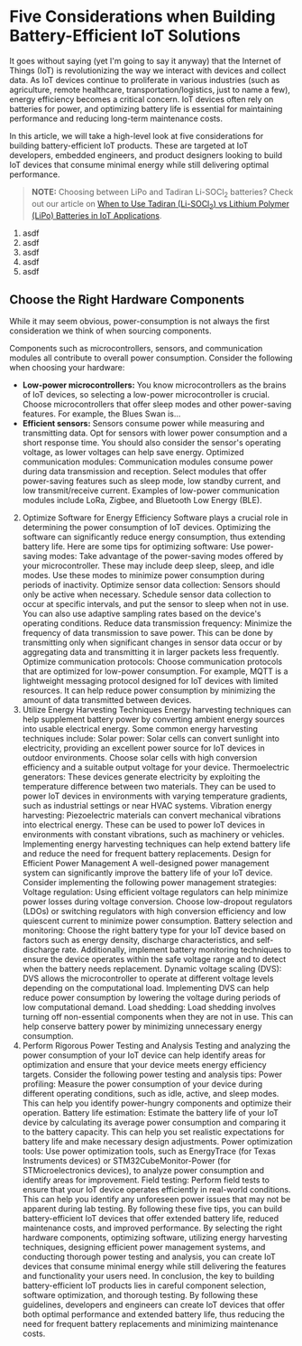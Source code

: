 # Five Considerations when Building Battery-Efficient IoT Solutions

It goes without saying (yet I'm going to say it anyway) that the Internet of Things (IoT) is revolutionizing the way we interact with devices and collect data. As IoT devices continue to proliferate in various industries (such as agriculture, remote healthcare, transportation/logistics, just to name a few), energy efficiency becomes a critical concern. IoT devices often rely on batteries for power, and optimizing battery life is essential for maintaining performance and reducing long-term maintenance costs.

In this article, we will take a high-level look at five considerations for building battery-efficient IoT products. These are targeted at IoT developers, embedded engineers, and product designers looking to build IoT devices that consume minimal energy while still delivering optimal performance.

> **NOTE:** Choosing between LiPo and Tadiran Li-SOCl<sub>2</sub> batteries? Check out our article on [When to Use Tadiran (Li-SOCl<sub>2</sub>) vs Lithium Polymer (LiPo) Batteries in IoT Applications]().

1. asdf
2. asdf
3. asdf
4. asdf
5. asdf

## Choose the Right Hardware Components

While it may seem obvious, power-consumption is not always the first consideration we think of when sourcing components.

Components such as microcontrollers, sensors, and communication modules all contribute to overall power consumption. Consider the following when choosing your hardware:

- **Low-power microcontrollers:** You know microcontrollers as the brains of IoT devices, so selecting a low-power microcontroller is crucial. Choose microcontrollers that offer sleep modes and other power-saving features. For example, the Blues Swan is...
- **Efficient sensors:** Sensors consume power while measuring and transmitting data. Opt for sensors with lower power consumption and a short response time. You should also consider the sensor's operating voltage, as lower voltages can help save energy.
Optimized communication modules: Communication modules consume power during data transmission and reception. Select modules that offer power-saving features such as sleep mode, low standby current, and low transmit/receive current. Examples of low-power communication modules include LoRa, Zigbee, and Bluetooth Low Energy (BLE).
2. Optimize Software for Energy Efficiency
Software plays a crucial role in determining the power consumption of IoT devices. Optimizing the software can significantly reduce energy consumption, thus extending battery life. Here are some tips for optimizing software:
Use power-saving modes: Take advantage of the power-saving modes offered by your microcontroller. These may include deep sleep, sleep, and idle modes. Use these modes to minimize power consumption during periods of inactivity.
Optimize sensor data collection: Sensors should only be active when necessary. Schedule sensor data collection to occur at specific intervals, and put the sensor to sleep when not in use. You can also use adaptive sampling rates based on the device's operating conditions.
Reduce data transmission frequency: Minimize the frequency of data transmission to save power. This can be done by transmitting only when significant changes in sensor data occur or by aggregating data and transmitting it in larger packets less frequently.
Optimize communication protocols: Choose communication protocols that are optimized for low-power consumption. For example, MQTT is a lightweight messaging protocol designed for IoT devices with limited resources. It can help reduce power consumption by minimizing the amount of data transmitted between devices.
3. Utilize Energy Harvesting Techniques
Energy harvesting techniques can help supplement battery power by converting ambient energy sources into usable electrical energy. Some common energy harvesting techniques include:
Solar power: Solar cells can convert sunlight into electricity, providing an excellent power source for IoT devices in outdoor environments. Choose solar cells with high conversion efficiency and a suitable output voltage for your device.
Thermoelectric generators: These devices generate electricity by exploiting the temperature difference between two materials. They can be used to power IoT devices in environments with varying temperature gradients, such as industrial settings or near HVAC systems.
Vibration energy harvesting: Piezoelectric materials can convert mechanical vibrations into electrical energy. These can be used to power IoT devices in environments with constant vibrations, such as machinery or vehicles.
Implementing energy harvesting techniques can help extend battery life and reduce the need for frequent battery replacements.
Design for Efficient Power Management
A well-designed power management system can significantly improve the battery life of your IoT device. Consider implementing the following power management strategies:
Voltage regulation: Using efficient voltage regulators can help minimize power losses during voltage conversion. Choose low-dropout regulators (LDOs) or switching regulators with high conversion efficiency and low quiescent current to minimize power consumption.
Battery selection and monitoring: Choose the right battery type for your IoT device based on factors such as energy density, discharge characteristics, and self-discharge rate. Additionally, implement battery monitoring techniques to ensure the device operates within the safe voltage range and to detect when the battery needs replacement.
Dynamic voltage scaling (DVS): DVS allows the microcontroller to operate at different voltage levels depending on the computational load. Implementing DVS can help reduce power consumption by lowering the voltage during periods of low computational demand.
Load shedding: Load shedding involves turning off non-essential components when they are not in use. This can help conserve battery power by minimizing unnecessary energy consumption.
5. Perform Rigorous Power Testing and Analysis
Testing and analyzing the power consumption of your IoT device can help identify areas for optimization and ensure that your device meets energy efficiency targets. Consider the following power testing and analysis tips:
Power profiling: Measure the power consumption of your device during different operating conditions, such as idle, active, and sleep modes. This can help you identify power-hungry components and optimize their operation.
Battery life estimation: Estimate the battery life of your IoT device by calculating its average power consumption and comparing it to the battery capacity. This can help you set realistic expectations for battery life and make necessary design adjustments.
Power optimization tools: Use power optimization tools, such as EnergyTrace (for Texas Instruments devices) or STM32CubeMonitor-Power (for STMicroelectronics devices), to analyze power consumption and identify areas for improvement.
Field testing: Perform field tests to ensure that your IoT device operates efficiently in real-world conditions. This can help you identify any unforeseen power issues that may not be apparent during lab testing.
By following these five tips, you can build battery-efficient IoT devices that offer extended battery life, reduced maintenance costs, and improved performance. By selecting the right hardware components, optimizing software, utilizing energy harvesting techniques, designing efficient power management systems, and conducting thorough power testing and analysis, you can create IoT devices that consume minimal energy while still delivering the features and functionality your users need.
In conclusion, the key to building battery-efficient IoT products lies in careful component selection, software optimization, and thorough testing. By following these guidelines, developers and engineers can create IoT devices that offer both optimal performance and extended battery life, thus reducing the need for frequent battery replacements and minimizing maintenance costs.

